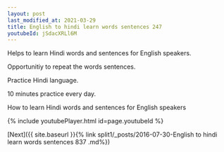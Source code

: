 ```yaml
---
layout: post
last_modified_at: 2021-03-29
title: English to hindi learn words sentences 247 
youtubeId: jSdacXRLl6M
---
```

 
 
Helps to learn Hindi words and sentences for English speakers.

Opportunitiy to repeat the words sentences. 

Practice Hindi language. 
 
10 minutes practice every day. 
 
How to learn Hindi words and sentences for English speakers 
 
{% include youtubePlayer.html id=page.youtubeId %}
 
 
[Next]({{ site.baseurl }}{% link  split1/_posts/2016-07-30-English to hindi learn words sentences 837 .md%})
 
